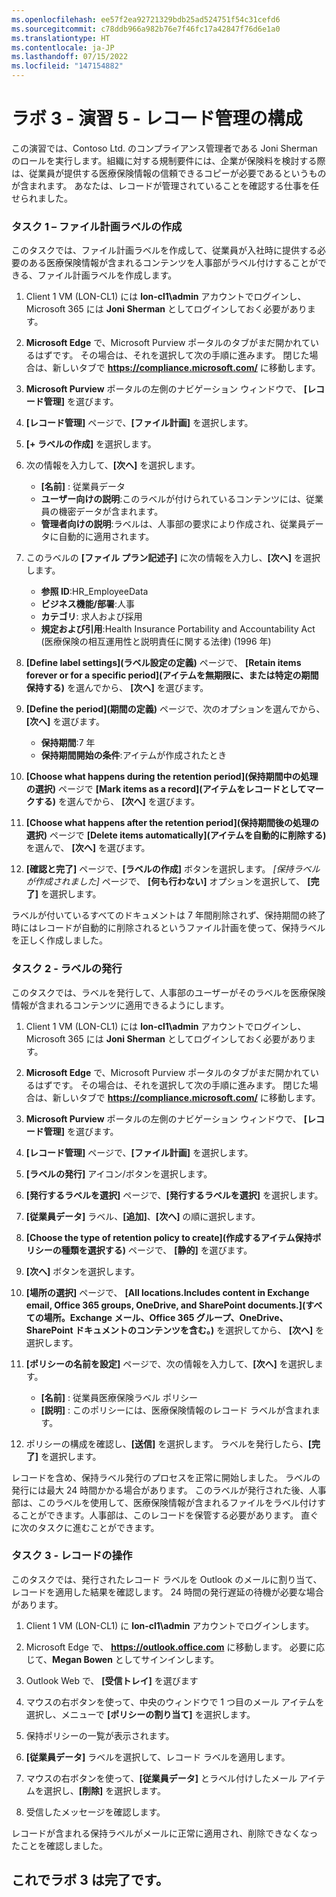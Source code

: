 ```yaml
---
ms.openlocfilehash: ee57f2ea92721329bdb25ad524751f54c31cefd6
ms.sourcegitcommit: c78ddb966a982b76e7f46fc17a42847f76d6e1a0
ms.translationtype: HT
ms.contentlocale: ja-JP
ms.lasthandoff: 07/15/2022
ms.locfileid: "147154882"
---
```

# <a name="lab-3---exercise-5---configure-records-management"></a>ラボ 3 - 演習 5 - レコード管理の構成

この演習では、Contoso Ltd. のコンプライアンス管理者である Joni Sherman のロールを実行します。組織に対する規制要件には、企業が保険料を検討する際は、従業員が提供する医療保険情報の信頼できるコピーが必要であるというものが含まれます。 あなたは、レコードが管理されていることを確認する仕事を任せられました。

### <a name="task-1--create-file-plan-labels"></a>タスク 1 – ファイル計画ラベルの作成

このタスクでは、ファイル計画ラベルを作成して、従業員が入社時に提供する必要のある医療保険情報が含まれるコンテンツを人事部がラベル付けすることができる、ファイル計画ラベルを作成します。

1. Client 1 VM (LON-CL1) には **lon-cl1\admin** アカウントでログインし、Microsoft 365 には **Joni Sherman** としてログインしておく必要があります。 

1. **Microsoft Edge** で、Microsoft Purview ポータルのタブがまだ開かれているはずです。 その場合は、それを選択して次の手順に進みます。 閉じた場合は、新しいタブで **https://compliance.microsoft.com/** に移動します。 

1. **Microsoft Purview** ポータルの左側のナビゲーション ウィンドウで、 **[レコード管理]** を選びます。

1. **[レコード管理]** ページで、**[ファイル計画]** を選択します。

1. **[+ ラベルの作成]** を選択します。

1. 次の情報を入力して、**[次へ]** を選択します。

    - **[名前]** : 従業員データ
    - **ユーザー向けの説明**:このラベルが付けられているコンテンツには、従業員の機密データが含まれます。
    - **管理者向けの説明**:ラベルは、人事部の要求により作成され、従業員データに自動的に適用されます。

1. このラベルの **[ファイル プラン記述子]** に次の情報を入力し、**[次へ]** を選択します。

    - **参照 ID**:HR_EmployeeData
    - **ビジネス機能/部署**:人事
    - **カテゴリ**: 求人および採用
    - **規定および引用**:Health Insurance Portability and Accountability Act (医療保険の相互運用性と説明責任に関する法律) (1996 年)

1. **[Define label settings]\(ラベル設定の定義\)** ページで、 **[Retain items forever or for a specific period]\(アイテムを無期限に、または特定の期間保持する\)** を選んでから、 **[次へ]** を選びます。

1. **[Define the period]\(期間の定義\)** ページで、次のオプションを選んでから、 **[次へ]** を選びます。

    - **保持期間**:7 年
    - **保持期間開始の条件**:アイテムが作成されたとき

1. **[Choose what happens during the retention period]\(保持期間中の処理の選択\)** ページで **[Mark items as a record]\(アイテムをレコードとしてマークする\)** を選んでから、 **[次へ]** を選びます。

1. **[Choose what happens after the retention period]\(保持期間後の処理の選択\)** ページで **[Delete items automatically]\(アイテムを自動的に削除する\)** を選んで、 **[次へ]** を選びます。

1. **[確認と完了]** ページで、**[ラベルの作成]** ボタンを選択します。  *[保持ラベルが作成されました]* ページで、 **[何も行わない]** オプションを選択して、 **[完了]** を選択します。

ラベルが付いているすべてのドキュメントは 7 年間削除されず、保持期間の終了時にはレコードが自動的に削除されるというファイル計画を使って、保持ラベルを正しく作成しました。

### <a name="task-2--publish-labels"></a>タスク 2 - ラベルの発行

このタスクでは、ラベルを発行して、人事部のユーザーがそのラベルを医療保険情報が含まれるコンテンツに適用できるようにします。

1. Client 1 VM (LON-CL1) には **lon-cl1\admin** アカウントでログインし、Microsoft 365 には **Joni Sherman** としてログインしておく必要があります。 

1. **Microsoft Edge** で、Microsoft Purview ポータルのタブがまだ開かれているはずです。 その場合は、それを選択して次の手順に進みます。 閉じた場合は、新しいタブで **https://compliance.microsoft.com/** に移動します。 

1. **Microsoft Purview** ポータルの左側のナビゲーション ウィンドウで、 **[レコード管理]** を選びます。

1. **[レコード管理]** ページで、**[ファイル計画]** を選択します。

1. **[ラベルの発行]** アイコン/ボタンを選択します。

1. **[発行するラベルを選択]** ページで、**[発行するラベルを選択]** を選択します。

1. **[従業員データ]** ラベル、**[追加]**、**[次へ]** の順に選択します。 

1. **[Choose the type of retention policy to create]\(作成するアイテム保持ポリシーの種類を選択する\)** ページで、 **[静的]** を選びます。

1. **[次へ]** ボタンを選択します。

1. **[場所の選択]** ページで、 **[All locations.Includes content in Exchange email, Office 365 groups, OneDrive, and SharePoint documents.]\(すべての場所。Exchange メール、Office 365 グループ、OneDrive、SharePoint ドキュメントのコンテンツを含む。\)** を選択してから、 **[次へ]** を選択します。

1. **[ポリシーの名前を設定]** ページで、次の情報を入力して、**[次へ]** を選択します。

    - **[名前]** : 従業員医療保険ラベル ポリシー
    - **[説明]** : このポリシーには、医療保険情報のレコード ラベルが含まれます。

1. ポリシーの構成を確認し、**[送信]** を選択します。  ラベルを発行したら、**[完了]** を選択します。

レコードを含め、保持ラベル発行のプロセスを正常に開始しました。 ラベルの発行には最大 24 時間かかる場合があります。 このラベルが発行された後、人事部は、このラベルを使用して、医療保険情報が含まれるファイルをラベル付けすることができます。人事部は、このレコードを保管する必要があります。  直ぐに次のタスクに進むことができます。

### <a name="task-3--work-with-records"></a>タスク 3 - レコードの操作

このタスクでは、発行されたレコード ラベルを Outlook のメールに割り当て、レコードを適用した結果を確認します。 24 時間の発行遅延の待機が必要な場合があります。

1. Client 1 VM (LON-CL1) に **lon-cl1\admin** アカウントでログインします。

1. Microsoft Edge で、 **https://outlook.office.com** に移動します。 必要に応じて、**Megan Bowen** としてサインインします。 
 
1. Outlook Web で、 **[受信トレイ]** を選びます

1. マウスの右ボタンを使って、中央のウィンドウで 1 つ目のメール アイテムを選択し、メニューで **[ポリシーの割り当て]** を選択します。

1. 保持ポリシーの一覧が表示されます。

1. **[従業員データ]** ラベルを選択して、レコード ラベルを適用します。  

1. マウスの右ボタンを使って、**[従業員データ]** とラベル付けしたメール アイテムを選択し、**[削除]** を選択します。

1. 受信したメッセージを確認します。

レコードが含まれる保持ラベルがメールに正常に適用され、削除できなくなったことを確認しました。

## <a name="you-have-completed-the-lab-3"></a>これでラボ 3 は完了です。
